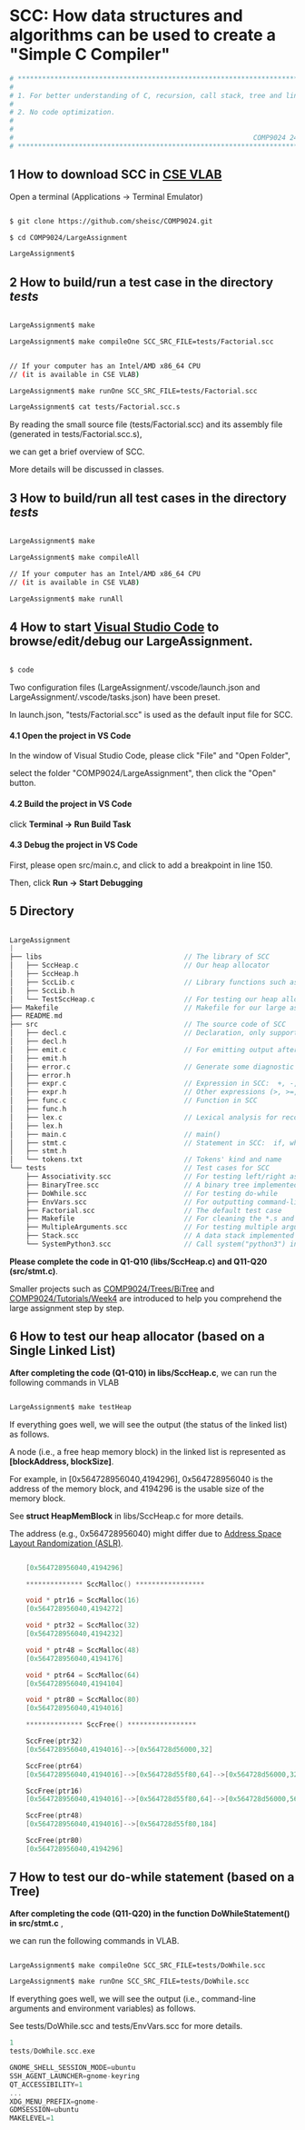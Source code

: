 # SCC:  How data structures and algorithms can be used to create a "Simple C Compiler"

```sh
# ***********************************************************************************#
#                                                                                    #
# 1. For better understanding of C, recursion, call stack, tree and linked list.     #
#                                                                                    #
# 2. No code optimization.                                                           #
#                                                                                    #
#                                                                                    #
#                                                           COMP9024 24T2            #
# ***********************************************************************************#
```

## 1 How to download SCC in [CSE VLAB](https://vlabgateway.cse.unsw.edu.au/)

Open a terminal (Applications -> Terminal Emulator)

```sh

$ git clone https://github.com/sheisc/COMP9024.git

$ cd COMP9024/LargeAssignment

LargeAssignment$ 

```


## 2 How to build/run a test case in the directory *tests*


```sh

LargeAssignment$ make

LargeAssignment$ make compileOne SCC_SRC_FILE=tests/Factorial.scc


// If your computer has an Intel/AMD x86_64 CPU
// (it is available in CSE VLAB)

LargeAssignment$ make runOne SCC_SRC_FILE=tests/Factorial.scc

LargeAssignment$ cat tests/Factorial.scc.s

```

By reading the small source file (tests/Factorial.scc) and its assembly file (generated in tests/Factorial.scc.s),

we can get a brief overview of SCC.

More details will be discussed in classes.


## 3 How to build/run all test cases in the directory *tests*



```sh

LargeAssignment$ make

LargeAssignment$ make compileAll

// If your computer has an Intel/AMD x86_64 CPU
// (it is available in CSE VLAB)

LargeAssignment$ make runAll


```


## 4 How to start [Visual Studio Code](https://code.visualstudio.com/) to browse/edit/debug our LargeAssignment.


```sh

$ code

```

Two configuration files (LargeAssignment/.vscode/launch.json and LargeAssignment/.vscode/tasks.json) have been preset.

In launch.json, "tests/Factorial.scc" is used as the default input file for SCC.


#### 4.1 Open the project in VS Code

In the window of Visual Studio Code, please click "File" and "Open Folder",

select the folder "COMP9024/LargeAssignment", then click the "Open" button.


#### 4.2 Build the project in VS Code

click **Terminal -> Run Build Task**

#### 4.3 Debug the project in VS Code

First, please open src/main.c, and click to add a breakpoint in line 150.

Then, click **Run -> Start Debugging**




## 5 Directory

```C

LargeAssignment
|
├── libs                                   // The library of SCC
│   ├── SccHeap.c                          // Our heap allocator
│   ├── SccHeap.h
│   ├── SccLib.c                           // Library functions such as SccLess(), SccLogicAnd(), SccRead64() and SccWrite64()
│   ├── SccLib.h
│   └── TestSccHeap.c                      // For testing our heap allocator
├── Makefile                               // Makefile for our large assignment
├── README.md
├── src                                    // The source code of SCC
│   ├── decl.c                             // Declaration, only supporting 'long'
│   ├── decl.h                             
│   ├── emit.c                             // For emitting output after visiting the tree
│   ├── emit.h
│   ├── error.c                            // Generate some diagnostic messages when compiling a test case in 'tests'
│   ├── error.h
│   ├── expr.c                             // Expression in SCC:  +, -, *, / and function calls.
│   ├── expr.h                             // Other expressions (>, >=, !, ...) are implemented as library functions in libs/Scclib.c 
│   ├── func.c                             // Function in SCC
│   ├── func.h
│   ├── lex.c                              // Lexical analysis for recognizing tokens (words) in the input file.
│   ├── lex.h
│   ├── main.c                             // main()
│   ├── stmt.c                             // Statement in SCC:  if, while, output(id), input(id), return, ...
│   ├── stmt.h
│   └── tokens.txt                         // Tokens' kind and name
└── tests                                  // Test cases for SCC
    ├── Associativity.scc                  // For testing left/right associativity
    ├── BinaryTree.scc                     // A binary tree implemented in SCC
    ├── DoWhile.scc                        // For testing do-while 
    ├── EnvVars.scc                        // For outputting command-line arguments and environment variables.
    ├── Factorial.scc                      // The default test case 
    ├── Makefile                           // For cleaning the *.s and *.exe generated
    ├── MultipleArguments.scc              // For testing multiple arguments
    ├── Stack.scc                          // A data stack implemented in SCC
    └── SystemPython3.scc                  // Call system("python3") in SCC

```

**Please complete the code in Q1-Q10 (libs/SccHeap.c) and Q11-Q20 (src/stmt.c)**.

Smaller projects such as [COMP9024/Trees/BiTree](../Trees/BiTree/README.md) and [COMP9024/Tutorials/Week4](../Tutorials/Week4/README.md)
are introduced to help you comprehend the large assignment step by step.

## 6 How to test our heap allocator (based on a Single Linked List) 

**After completing the code (Q1-Q10) in libs/SccHeap.c**, we can run the following commands in VLAB

```sh

LargeAssignment$ make testHeap

```
													
If everything goes well, we will see the output (the status of the linked list) as follows.

A node (i.e., a free heap memory block) in the linked list is represented as **[blockAddress, blockSize]**.

For example, in [0x564728956040,4194296], 0x564728956040 is the address of the memory block, 
and 4194296 is the usable size of the memory block.

See **struct HeapMemBlock** in libs/SccHeap.c for more details.

The address (e.g., 0x564728956040) might differ due to [Address Space Layout Randomization (ASLR)](https://pax.grsecurity.net/docs/aslr.txt).


					
```C

    [0x564728956040,4194296]

    ************** SccMalloc() *****************

    void * ptr16 = SccMalloc(16)
    [0x564728956040,4194272]

    void * ptr32 = SccMalloc(32)
    [0x564728956040,4194232]

    void * ptr48 = SccMalloc(48)
    [0x564728956040,4194176]

    void * ptr64 = SccMalloc(64)
    [0x564728956040,4194104]

    void * ptr80 = SccMalloc(80)
    [0x564728956040,4194016]

    ************** SccFree() *****************

    SccFree(ptr32)
    [0x564728956040,4194016]-->[0x564728d56000,32]

    SccFree(ptr64)
    [0x564728956040,4194016]-->[0x564728d55f80,64]-->[0x564728d56000,32]

    SccFree(ptr16)
    [0x564728956040,4194016]-->[0x564728d55f80,64]-->[0x564728d56000,56]

    SccFree(ptr48)
    [0x564728956040,4194016]-->[0x564728d55f80,184]

    SccFree(ptr80)
    [0x564728956040,4194296]

```


## 7 How to test our do-while statement (based on a Tree) 

**After completing the code (Q11-Q20) in the function DoWhileStatement() in src/stmt.c** , 

we can run the following commands in VLAB.

```sh

LargeAssignment$ make compileOne SCC_SRC_FILE=tests/DoWhile.scc

LargeAssignment$ make runOne SCC_SRC_FILE=tests/DoWhile.scc

```

If everything goes well, we will see the output (i.e., command-line arguments and environment variables) as follows.

See tests/DoWhile.scc and tests/EnvVars.scc for more details.


```C
1
tests/DoWhile.scc.exe

GNOME_SHELL_SESSION_MODE=ubuntu
SSH_AGENT_LAUNCHER=gnome-keyring
QT_ACCESSIBILITY=1
...
XDG_MENU_PREFIX=gnome-
GDMSESSION=ubuntu
MAKELEVEL=1

```

